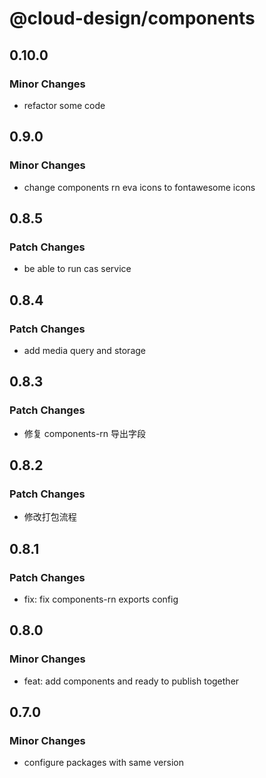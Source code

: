 # @cloud-design/components

## 0.10.0

### Minor Changes

- refactor some code

## 0.9.0

### Minor Changes

- change components rn eva icons to fontawesome icons

## 0.8.5

### Patch Changes

- be able to run cas service

## 0.8.4

### Patch Changes

- add media query and storage

## 0.8.3

### Patch Changes

- 修复 components-rn 导出字段

## 0.8.2

### Patch Changes

- 修改打包流程

## 0.8.1

### Patch Changes

- fix: fix components-rn exports config

## 0.8.0

### Minor Changes

- feat: add components and ready to publish together

## 0.7.0

### Minor Changes

- configure packages with same version

